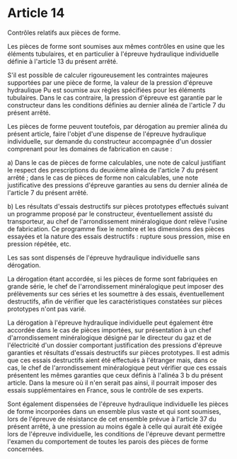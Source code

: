 # Article 14

Contrôles relatifs aux pièces de forme.

Les pièces de forme sont soumises aux mêmes contrôles en usine que les éléments tubulaires, et en particulier à l'épreuve hydraulique individuelle définie à l'article 13 du présent arrêté.

S'il est possible de calculer rigoureusement les contraintes majeures supportées par une pièce de forme, la valeur de la pression d'épreuve hydraulique Pu est soumise aux règles spécifiées pour les éléments tubulaires. Dans le cas contraire, la pression d'épreuve est garantie par le constructeur dans les conditions définies au dernier alinéa de l'article 7 du présent arrêté.

Les pièces de forme peuvent toutefois, par dérogation au premier alinéa du présent article, faire l'objet d'une dispense de l'épreuve hydraulique individuelle, sur demande du constructeur accompagnée d'un dossier comprenant pour les domaines de fabrication en cause :

a) Dans le cas de pièces de forme calculables, une note de calcul justifiant le respect des prescriptions du deuxième alinéa de l'article 7 du présent arrêté ; dans le cas de pièces de forme non calculables, une note justificative des pressions d'épreuve garanties au sens du dernier alinéa de l'article 7 du présent arrêté.

b) Les résultats d'essais destructifs sur pièces prototypes effectués suivant un programme proposé par le constructeur, éventuellement assisté du transporteur, au chef de l'arrondissement minéralogique dont relève l'usine de fabrication. Ce programme fixe le nombre et les dimensions des pièces essayées et la nature des essais destructifs : rupture sous pression, mise en pression répétée, etc.

Les sas sont dispensés de l'épreuve hydraulique individuelle sans dérogation.

La dérogation étant accordée, si les pièces de forme sont fabriquées en grande série, le chef de l'arrondissement minéralogique peut imposer des prélèvements sur ces séries et les soumettre à des essais, éventuellement destructifs, afin de vérifier que les caractéristiques constatées sur pièces prototypes n'ont pas varié.

La dérogation à l'épreuve hydraulique individuelle peut également être accordée dans le cas de pièces importées, sur présentation à un chef d'arrondissement minéralogique désigné par le directeur du gaz et de l'électricité d'un dossier comportant justification des pressions d'épreuve garanties et résultats d'essais destructifs sur pièces prototypes. Il est admis que ces essais destructifs aient été effectués à l'étranger mais, dans ce cas, le chef de l'arrondissement minéralogique peut vérifier que ces essais présentent les mêmes garanties que ceux définis à l'alinéa 3 b du présent article. Dans la mesure où il n'en serait pas ainsi, il pourrait imposer des essais supplémentaires en France, sous le contrôle de ses experts.

Sont également dispensées de l'épreuve hydraulique individuelle les pièces de forme incorporées dans un ensemble plus vaste et qui sont soumises, lors de l'épreuve de résistance de cet ensemble prévue à l'article 37 du présent arrêté, à une pression au moins égale à celle qui aurait été exigée lors de l'épreuve individuelle, les conditions de l'épreuve devant permettre l'examen du comportement de toutes les parois des pièces de forme concernées.
